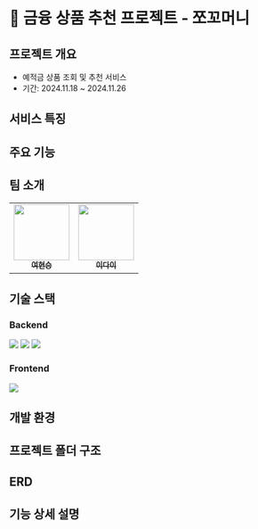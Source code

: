 # :hamster: 금융 상품 추천 프로젝트 - 쪼꼬머니

## 프로젝트 개요
- 예적금 상품 조회 및 추천 서비스
- 기간: 2024.11.18 ~ 2024.11.26

## 서비스 특징

## 주요 기능

## 팀 소개

<table>
  <tr>
    <td align="center"><a href="https://github.com/hyvnsevng"><img src="https://avatars.githubusercontent.com/u/175284278?v=4" width="100px;" alt=""/><br /><sub><b>
 여현승</b></sub></a><br /></td>
    <td align="center"><a href="https://github.com/ebeleey"><img src="https://avatars.githubusercontent.com/u/175283788?v=4" width="100px;" alt=""/><br /><sub><b>
이다이</b></sub></a><br /></td>
</table>

## 기술 스택
### Backend
<img src="https://img.shields.io/badge/Django-092E20?style=for-the-badge&logo=Django&logoColor=white">
<img src="https://img.shields.io/badge/PYTHON-3776AB?style=for-the-badge&logo=python&logoColor=white">
<img src="https://img.shields.io/badge/sqlite-003B57?style=for-the-badge&logo=sqlite&logoColor=white">


### Frontend
<img src="https://img.shields.io/badge/vue.js-42b883?style=for-the-badge&logo=vue.js&logoColor=white">

## 개발 환경


## 프로젝트 폴더 구조

## ERD

## 기능 상세 설명